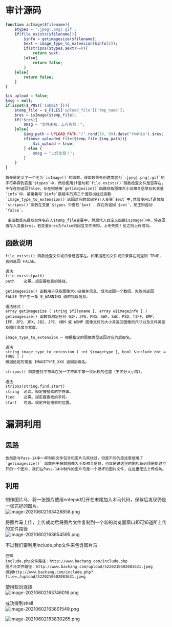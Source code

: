 
# 审计源码
```php
function isImage($filename){
    $types = '.jpeg|.png|.gif';
    if(file_exists($filename)){
        $info = getimagesize($filename);
        $ext = image_type_to_extension($info[2]);
        if(stripos($types,$ext)>=0){
            return $ext;
        }else{
            return false;
        }
    }else{
        return false;
    }
}

$is_upload = false;
$msg = null;
if(isset($_POST['submit'])){
    $temp_file = $_FILES['upload_file']['tmp_name'];
    $res = isImage($temp_file);
    if(!$res){
        $msg = "文件未知，上传失败！";
    }else{
        $img_path = UPLOAD_PATH."/".rand(10, 99).date("YmdHis").$res;
        if(move_uploaded_file($temp_file,$img_path)){
            $is_upload = true;
        } else {
            $msg = "上传出错！";
        }
    }
}
```

	首先是定义了一个名为`isImage()`的函数，该函数首先创建类容为`.jpeg|.png|.gif`的字符串存到变量`$types`中，然后使用if语句和`file_exists()`函数检查文件是否存在，不存在则返回false，存在则使用`getimagesize()`函数获取图像大小及相关信息存到变量`info`中，紧接着将`$info`数组中的第三个值取出经过函数`image_type_to_extension()`返回对应的后缀名存入变量`$ext`中,然后使用if语句和`stripos()`函数在变量`$types`中查找`$ext`，存在则返回`$ext`，反正则返回`false`。

	 主函数首先提取文件名存入$temp_file变量中，然后代入自定义函数isImage()中，将返回值存入变量$res，若变量$res为false则回显文件未知，上传失败！反之则上传成功。


## 函数说明
```
file_exists() 函数检查文件或目录是否存在。如果指定的文件或目录存在则返回 TRUE，否则返回 FALSE。

语法
file_exists(path)
path	必需。规定要检查的路径。
```

```
getimagesize() 函数用于获取图像大小及相关信息，成功返回一个数组，失败则返回 FALSE 并产生一条 E_WARNING 级的错误信息。

语法格式：
array getimagesize ( string $filename [, array &$imageinfo ] )
getimagesize() 函数将测定任何 GIF，JPG，PNG，SWF，SWC，PSD，TIFF，BMP，IFF，JP2，JPX，JB2，JPC，XBM 或 WBMP 图像文件的大小并返回图像的尺寸以及文件类型及图片高度与宽度。
```

```
image_type_to_extension — 根据指定的图像类型返回对应的后缀名。

语法
string image_type_to_extension ( int $imagetype [, bool $include_dot = TRUE ] )
根据给定的常量 IMAGETYPE_XXX 返回后缀名。
```

```
stripos() 函数查找字符串在另一字符串中第一次出现的位置（不区分大小写）。

语法
stripos(string,find,start)
string	必需。规定被搜索的字符串。
find	必需。规定要查找的字符。
start	可选。规定开始搜索的位置。
```


# 漏洞利用

## 思路
	依然是与Pass-14中一样利用文件包含和图片马来绕过，但是不同的是这里使用了`getimagesize()` 函数用于获取图像大小及相关信息，也就是说这里的图片马必须是能过打开的一个图片，我们在Pass-14中制作的图片马是一个损坏的图片文件，在这里无法上传成功。


## 利用
制作图片马，将一张照片使用notepad打开在末尾加入木马代码，保存后发现仍是一张完好的图片。<br />![image-20210602163428858.png](_img/assets/1656468365332-f393c408-7a05-4c70-a049-1466a54210ca.png)

将图片马上传，上传成功后将图片文件复制到一个新的浏览器窗口即可知道所上传的文件路径<br />![image-20210602163654595.png](_img/assets/1656468369084-03f00c02-bdcc-40b0-98ef-f089f00e2155.png)

不过我们要利用include.php文件来包含图片马

```
已知
include.php文件路径：http://www.bachang.com/include.php
图片马文件路径：http://www.bachang.com/upload/5220210602083631.jpeg
得到http://www.bachang.com/include.php?file=./upload/5220210602083631.jpeg
```

使用蚁剑连接<br />![image-20210602163746016.png](_img/assets/1656468374650-0fa1e7ae-3991-468d-bf60-408120f73c6d.png)

成功得到shell<br />![image-20210602163801549.png](_img/assets/1656468378568-593b8978-796a-49d5-a3df-1b2815fb6897.png)

![image-20210602163830265.png](_img/assets/1656468381541-48f60998-4ed7-40cf-b550-3b10f241c054.png)
